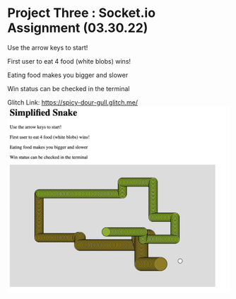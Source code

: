 # Project Three : Socket.io Assignment (03.30.22) #

Use the arrow keys to start!

First user to eat 4 food (white blobs) wins!

Eating food makes you bigger and slower

Win status can be checked in the terminal

Glitch Link: https://spicy-dour-gull.glitch.me/
![alt text for screen readers](https://github.com/yk1932/connectionsLab/blob/main/socket%20assignment/Screen%20Shot%202022-03-30%20at%208.32.05%20PM.png)

